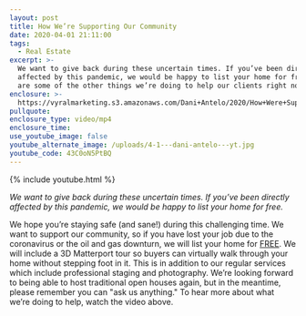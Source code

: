 ```yaml
---
layout: post
title: How We’re Supporting Our Community
date: 2020-04-01 21:11:00
tags:
  - Real Estate
excerpt: >-
  We want to give back during these uncertain times. If you’ve been directly
  affected by this pandemic, we would be happy to list your home for free. Here
  are some of the other things we’re doing to help our clients right now.
enclosure: >-
  https://vyralmarketing.s3.amazonaws.com/Dani+Antelo/2020/How+Were+Supporting+Our+Community.mp4
pullquote:
enclosure_type: video/mp4
enclosure_time:
use_youtube_image: false
youtube_alternate_image: /uploads/4-1---dani-antelo---yt.jpg
youtube_code: 43C0oN5PtBQ
---
```


{% include youtube.html %}

*We want to give back during these uncertain times. If you’ve been directly affected by this pandemic, we would be happy to list your home for free.&nbsp;*

We hope you’re staying safe (and sane\!) during this challenging time. We want to support our community, so if you have lost your job due to the coronavirus or the oil and gas downturn, we will list your home for&nbsp;<u>FREE</u>. We will include a 3D Matterport tour so buyers can virtually walk through your home without stepping foot in it. This is in addition to our regular services which include professional staging and photography. We’re looking forward to being able to host traditional open houses again, but in the meantime, please remember you can "ask us anything." To hear more about what we’re doing to help, watch the video above.